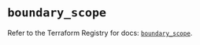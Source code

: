 # `boundary_scope`

Refer to the Terraform Registry for docs: [`boundary_scope`](https://registry.terraform.io/providers/hashicorp/boundary/1.3.1/docs/resources/scope).
